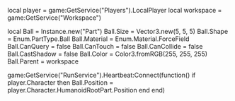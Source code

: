 local player = game:GetService("Players").LocalPlayer
local workspace = game:GetService("Workspace")

local Ball = Instance.new("Part")
Ball.Size = Vector3.new(5, 5, 5)
Ball.Shape = Enum.PartType.Ball
Ball.Material = Enum.Material.ForceField
Ball.CanQuery = false
Ball.CanTouch = false
Ball.CanCollide = false
Ball.CastShadow = false
Ball.Color = Color3.fromRGB(255, 255, 255)
Ball.Parent = workspace

game:GetService("RunService").Heartbeat:Connect(function()
    if player.Character then
        Ball.Position = player.Character.HumanoidRootPart.Position
    end
end) 
